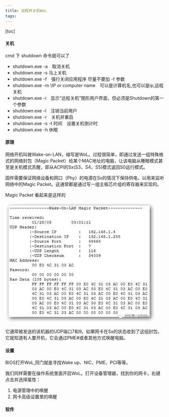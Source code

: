 ```yaml
---
title: 远程开关机WoL
tags: 
---
```


[toc]

#### 关机

cmd 下 shutdown 命令就可以了

- shutdown.exe -a　取消关机　　
- shutdown.exe -s   马上关机　　
- shutdown.exe -f　强行关闭应用程序 尽量不要加 -f 参数
- shutdown.exe -m \\IP or computer name　可以是计算机名,也可以是ip,远程关机　　
- shutdown.exe -i　显示“远程关机”图形用户界面，但必须是Shutdown的第一个参数 　　　
- shutdown.exe -l　注销当前用户　　
- shutdown.exe -r　关机并重启　　
- shutdown.exe -s -t 时间　设置关机倒计时　　
- shutdown.exe -h 休眠

#### 原理

网络开机叫做Wake-on-LAN，缩写是WoL。过程很简单，即通过发送一组特殊格式的网络封包（Magic Packet）给某个MAC地址的电脑，让该电脑从睡眠模式甚至是关机模式苏醒，即从ACPI的Sx(S3，S4，S5)模式返回S0运行模式。

固件需要保证网络设备和网口（Phy）的电源在Sx的情况下保持供电，以用来监听网络中的Magic Packet。这通常都是通过写一组主板芯片组的寄存器来实现的。

Magic Packet 看起来是这样的

![](https://raw.githubusercontent.com/OliverRen/olili_blog_img/master/远程开关机WoL/2021215/1613402954320.png)

它通常被发送的该机器的UDP端口7和9。如果网卡在Sx的状态收到了这组封包，它就知道有人要开机，它会通过PME#或者其他方式唤醒电脑。

#### 设置

BIOS打开WoL,窍门就是寻找Wake up、NIC、PME、PCI等等。

我们同样需要在操作系统里面开启WoL。打开设备管理器，找到你的网卡，右键点击并选择属性：
1. 电源管理中的唤醒
2. 网卡高级设置里的唤醒

#### 软件